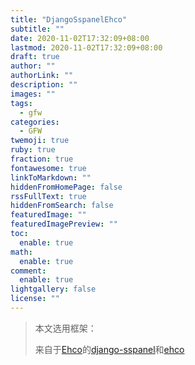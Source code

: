 ```yaml
---
title: "DjangoSspanelEhco"
subtitle: ""
date: 2020-11-02T17:32:09+08:00
lastmod: 2020-11-02T17:32:09+08:00
draft: true
author: ""
authorLink: ""
description: ""
images: ""
tags:
  - gfw
categories:
  - GFW
twemoji: true
ruby: true
fraction: true
fontawesome: true
linkToMarkdown: ""
hiddenFromHomePage: false
rssFullText: true
hiddenFromSearch: false
featuredImage: ""
featuredImagePreview: ""
toc:
  enable: true
math:
  enable: true
comment:
  enable: true
lightgallery: false
license: ""
---
```


> 本文选用框架：
>
> 来自于[Ehco](https://github.com/Ehco1996)的[django-sspanel](https://github.com/Ehco1996/django-sspanel)和[ehco](https://github.com/Ehco1996/ehco)

